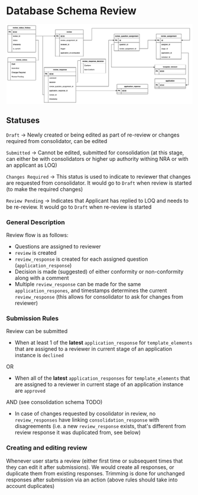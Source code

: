 # Database Schema Review

![Database Schema](images/database-schema-review.png)

## Statuses

`Draft` -> Newly created or being edited as part of re-review or changes required from consolidator, can be edited

`Submitted` -> Cannot be edited, submitted for consolidation (at this stage, can either be with consolidators or higher up authority withing NRA or with an applicant as LOQ)

`Changes Required` -> This status is used to indicate to reviewer that changes are requested from consolidator. It would go to `Draft` when review is started (to make the required changes)

`Review Pending` -> Indicates that Applicant has replied to LOQ and needs to be re-review. It would go to `Draft` when re-review is started

### General Description

Review flow is as follows:

- Questions are assigned to reviewer
- `review` is created
- `review_response` is created for each assigned question (`application_response`)
- Decision is made (suggested) of either conformity or non-conformity along with a comment
- Multiple `review_response` can be made for the same `application_respones`, and timestamps determines the current `review_response` (this allows for consolidator to ask for changes from reviewer)

### Submission Rules

Review can be submitted

- When at least 1 of the **latest** `application_response` for `template_elements` that are assigned to a reviewer in current stage of an application instance is `declined`

OR

- When all of the **latest** `application_responses` for `template_elements` that are assigned to a reviewer in current stage of an application instance are `approved`

AND (see consolidation schema TODO)

- In case of changes requested by cosolidator in review, no `review_responses` have linking `consolidation_response` with disagreements (i.e. a new `review_response` exists, that's different from review response it was duplicated from, see below)

### Creating and editing review

Whenever user starts a review (either first time or subsequent times that they can edit it after submissions). We would create all responses, or duplicate them from existing responses. Trimming is done for unchanged responses after submission via an action (above rules should take into account duplicates)
